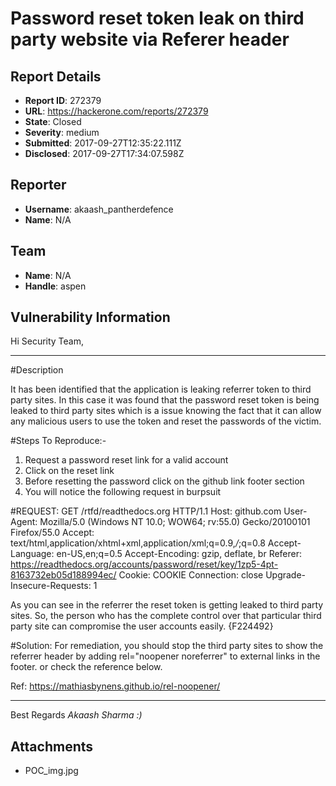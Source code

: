 # Password reset token leak on third party website via Referer header

## Report Details
- **Report ID**: 272379
- **URL**: https://hackerone.com/reports/272379
- **State**: Closed
- **Severity**: medium
- **Submitted**: 2017-09-27T12:35:22.111Z
- **Disclosed**: 2017-09-27T17:34:07.598Z

## Reporter
- **Username**: akaash_pantherdefence
- **Name**: N/A

## Team
- **Name**: N/A
- **Handle**: aspen

## Vulnerability Information
Hi Security Team,
*******************************************
#Description

It has been identified that the application is leaking referrer token to third party sites. In this case it was found that the password reset token is being leaked to third party sites which is a issue knowing the fact that it can allow any malicious users to use the token and reset the passwords of the victim.

#Steps To Reproduce:-
1) Request a password reset link for a valid account
2) Click on the reset link
3) Before resetting the password click on the github link footer section
4) You will notice the following request in burpsuit

#REQUEST:
GET /rtfd/readthedocs.org HTTP/1.1
Host: github.com
User-Agent: Mozilla/5.0 (Windows NT 10.0; WOW64; rv:55.0) Gecko/20100101 Firefox/55.0
Accept: text/html,application/xhtml+xml,application/xml;q=0.9,*/*;q=0.8
Accept-Language: en-US,en;q=0.5
Accept-Encoding: gzip, deflate, br
Referer: https://readthedocs.org/accounts/password/reset/key/1zp5-4pt-8163732eb05d188994ec/
Cookie: COOKIE
Connection: close
Upgrade-Insecure-Requests: 1


As you can see in the referrer the reset token is getting leaked to third party sites. So, the person who has the complete control over that particular third party site can compromise the user accounts easily.
{F224492}

#Solution:
For remediation, you should stop the third party sites to show the referrer header by adding rel="noopener noreferrer" to external links in the footer. or check the reference below.

Ref: https://mathiasbynens.github.io/rel-noopener/
*************************************************************
Best Regards
*Akaash Sharma :)*


## Attachments
- POC_img.jpg

